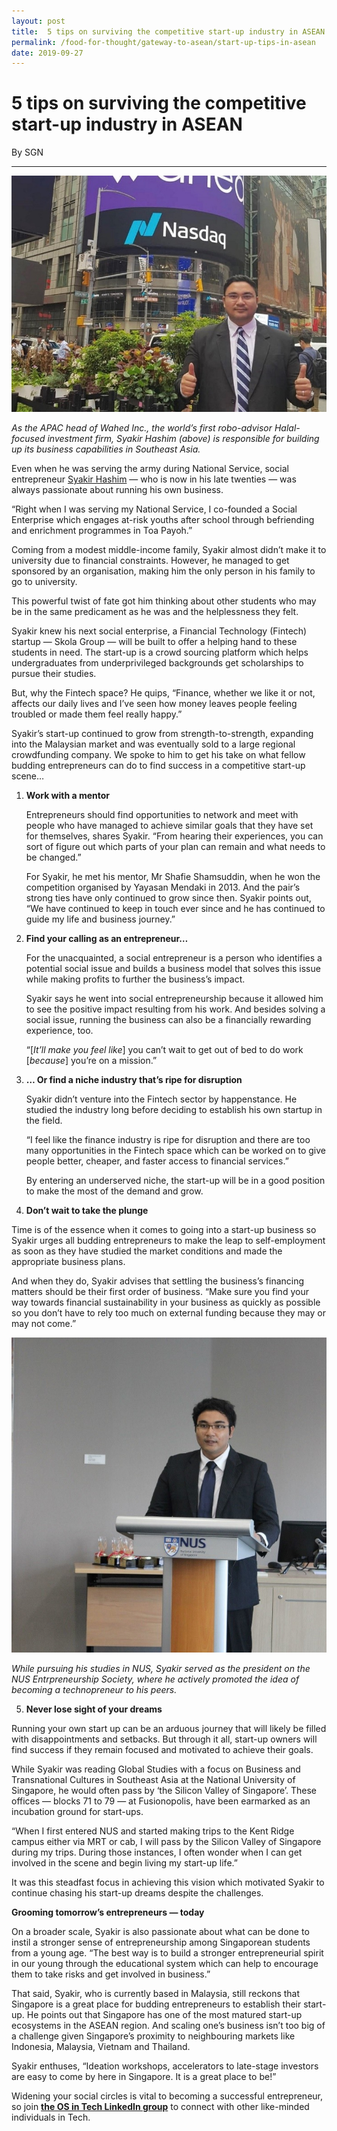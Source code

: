 ```yaml
---
layout: post
title:  5 tips on surviving the competitive start-up industry in ASEAN
permalink: /food-for-thought/gateway-to-asean/start-up-tips-in-asean
date: 2019-09-27
---
```

# 5 tips on surviving the competitive start-up industry in ASEAN

By SGN

---

![Image](/images/stories/2019/5-tips-1.jpg)

_As the APAC head of Wahed Inc., the world’s first robo-advisor Halal-focused investment firm, Syakir Hashim (above) is responsible for building up its business capabilities in Southeast Asia._
 
Even when he was serving the army during National Service, social entrepreneur [Syakir Hashim](https://www.linkedin.com/in/syakirhashim/) — who is now in his late twenties — was always passionate about running his own business.

“Right when I was serving my National Service, I co-founded a Social Enterprise which engages at-risk youths after school through befriending and enrichment programmes in Toa Payoh.”

Coming from a modest middle-income family, Syakir almost didn’t make it to university due to financial constraints. However, he managed to get sponsored by an organisation, making him the only person in his family to go to university.

This powerful twist of fate got him thinking about other students who may be in the same predicament as he was and the helplessness they felt.

Syakir knew his next social enterprise, a Financial Technology (Fintech) startup — Skola Group — will be built to offer a helping hand to these students in need. The start-up is a crowd sourcing platform which helps undergraduates from underprivileged backgrounds get scholarships to pursue their studies.

But, why the Fintech space? He quips, “Finance, whether we like it or not, affects our daily lives and I’ve seen how money leaves people feeling troubled or made them feel really happy.”

Syakir’s start-up continued to grow from strength-to-strength, expanding into the Malaysian market and was eventually sold to a large regional crowdfunding company. We spoke to him to get his take on what fellow budding entrepreneurs can do to find success in a competitive start-up scene…

1.  **Work with a mentor**
    
    Entrepreneurs should find opportunities to network and meet with people who have managed to achieve similar goals that they have set for themselves, shares Syakir. “From hearing their experiences, you can sort of figure out which parts of your plan can remain and what needs to be changed.”
    
    For Syakir, he met his mentor, Mr Shafie Shamsuddin, when he won the competition organised by Yayasan Mendaki in 2013. And the pair’s strong ties have only continued to grow since then. Syakir points out, “We have continued to keep in touch ever since and he has continued to guide my life and business journey.”
    
2.  **Find your calling as an entrepreneur…**
    
    For the unacquainted, a social entrepreneur is a person who identifies a potential social issue and builds a business model that solves this issue while making profits to further the business’s impact.
    
    Syakir says he went into social entrepreneurship because it allowed him to see the positive impact resulting from his work. And besides solving a social issue, running the business can also be a financially rewarding experience, too.
    
    “[_It’ll make you feel like_] you can’t wait to get out of bed to do work [_because_] you’re on a mission.”
    
3.  **… Or find a niche industry that’s ripe for disruption**
    
    Syakir didn’t venture into the Fintech sector by happenstance. He studied the industry long before deciding to establish his own startup in the field.
    
    “I feel like the finance industry is ripe for disruption and there are too many opportunities in the Fintech space which can be worked on to give people better, cheaper, and faster access to financial services.”
    
    By entering an underserved niche, the start-up will be in a good position to make the most of the demand and grow.
    
4.  **Don’t wait to take the plunge**

Time is of the essence when it comes to going into a start-up business so Syakir urges all budding entrepreneurs to make the leap to self-employment as soon as they have studied the market conditions and made the appropriate business plans.

And when they do, Syakir advises that settling the business’s financing matters should be their first order of business. “Make sure you find your way towards financial sustainability in your business as quickly as possible so you don’t have to rely too much on external funding because they may or may not come.”

![Image](/images/stories/2019/5-tips-2.jpg)

_While pursuing his studies in NUS, Syakir served as the president on the NUS Entrpreneurship Society, where he actively promoted the idea of becoming a technopreneur to his peers._

5. **Never lose sight of your dreams**

Running your own start up can be an arduous journey that will likely be filled with disappointments and setbacks. But through it all, start-up owners will find success if they remain focused and motivated to achieve their goals.

While Syakir was reading Global Studies with a focus on Business and Transnational Cultures in Southeast Asia at the National University of Singapore, he would often pass by ‘the Silicon Valley of Singapore’. These offices — blocks 71 to 79 — at Fusionopolis, have been earmarked as an incubation ground for start-ups.

“When I first entered NUS and started making trips to the Kent Ridge campus either via MRT or cab, I will pass by the Silicon Valley of Singapore during my trips. During those instances, I often wonder when I can get involved in the scene and begin living my start-up life.”

It was this steadfast focus in achieving this vision which motivated Syakir to continue chasing his start-up dreams despite the challenges.

**Grooming tomorrow’s entrepreneurs — today**

On a broader scale, Syakir is also passionate about what can be done to instil a stronger sense of entrepreneurship among Singaporean students from a young age. “The best way is to build a stronger entrepreneurial spirit in our young through the educational system which can help to encourage them to take risks and get involved in business.”

That said, Syakir, who is currently based in Malaysia, still reckons that Singapore is a great place for budding entrepreneurs to establish their start-up. He points out that Singapore has one of the most matured start-up ecosystems in the ASEAN region. And scaling one’s business isn’t too big of a challenge given Singapore’s proximity to neighbouring markets like Indonesia, Malaysia, Vietnam and Thailand.

Syakir enthuses, “Ideation workshops, accelerators to late-stage investors are easy to come by here in Singapore. It is a great place to be!”

Widening your social circles is vital to becoming a successful entrepreneur, so join  [**the OS in Tech LinkedIn group**](https://www.linkedin.com/groups/10403548/) to connect with other like-minded individuals in Tech.

